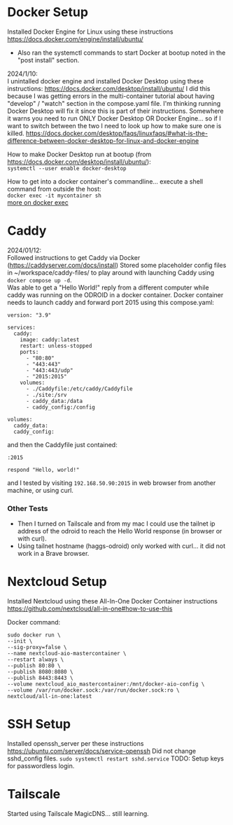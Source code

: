 # Docker Setup
Installed Docker Engine for Linux using these instructions https://docs.docker.com/engine/install/ubuntu/
* Also ran the systemctl commands to start Docker at bootup noted in the "post install" section.

2024/1/10:  
I unintalled docker engine and installed Docker Desktop using these instructions:
https://docs.docker.com/desktop/install/ubuntu/
I did this because I was getting errors in the multi-container tutorial about having "develop" / "watch" section in the compose.yaml file. I'm thinking running Docker Desktop will fix it since this is part of their instructions. Somewhere it warns you need to run ONLY Docker Desktop OR Docker Engine... so if I want to switch between the two I need to look up how to make sure one is killed. https://docs.docker.com/desktop/faqs/linuxfaqs/#what-is-the-difference-between-docker-desktop-for-linux-and-docker-engine

How to make Docker Desktop run at bootup (from https://docs.docker.com/desktop/install/ubuntu/):  
`systemctl --user enable docker-desktop`

How to get into a docker container's commandline... execute a shell command from outside the host:  
`docker exec -it mycontainer sh`  
[more on docker exec](https://docs.docker.com/engine/reference/commandline/exec/)

# Caddy
2024/01/12:  
Followed instructions to get Caddy via Docker (https://caddyserver.com/docs/install)
Stored some placeholder config files in ~/workspace/caddy-files/ to play around with launching Caddy using `docker compose up -d`.  
Was able to get a "Hello World!" reply from a different computer while caddy was running on the ODROID in a docker container. Docker container needs to launch caddy and forward port 2015 using this compose.yaml:  
```
version: "3.9"

services:
  caddy:
    image: caddy:latest
    restart: unless-stopped
    ports:
      - "80:80"
      - "443:443"
      - "443:443/udp"
      - "2015:2015"
    volumes:
      - ./Caddyfile:/etc/caddy/Caddyfile
      - ./site:/srv
      - caddy_data:/data
      - caddy_config:/config

volumes:
  caddy_data:
  caddy_config:
```


and then the Caddyfile just contained:  
```
:2015

respond "Hello, world!"
```

and I tested by visiting `192.168.50.90:2015` in web browser from another machine, or using curl.

### Other Tests
* Then I turned on Tailscale and from my mac I could use the tailnet ip address of the odroid to reach the Hello World response (in browser or with curl).
* Using tailnet hostname (haggs-odroid) only worked with curl... it did not work in a Brave browser.


# Nextcloud Setup
Installed Nextcloud using these All-In-One Docker Container instructions https://github.com/nextcloud/all-in-one#how-to-use-this

Docker command:
```
sudo docker run \
--init \
--sig-proxy=false \
--name nextcloud-aio-mastercontainer \
--restart always \
--publish 80:80 \
--publish 8080:8080 \
--publish 8443:8443 \
--volume nextcloud_aio_mastercontainer:/mnt/docker-aio-config \
--volume /var/run/docker.sock:/var/run/docker.sock:ro \
nextcloud/all-in-one:latest
```

# SSH Setup
Installed openssh_server per these instructions
https://ubuntu.com/server/docs/service-openssh
Did not change sshd_config files.
`sudo systemctl restart sshd.service`
TODO: Setup keys for passwordless login.

# Tailscale
Started using Tailscale MagicDNS... still learning.
